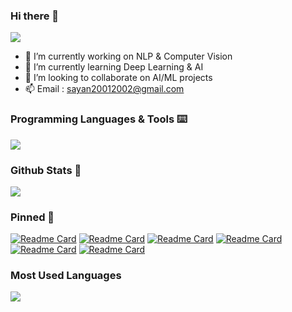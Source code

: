 <!--
**Necromancer1009/Necromancer1009** is a ✨ _special_ ✨ repository because its `README.md` (this file) appears on your GitHub profile.
Here are some ideas to get you started:
-->
### Hi there 👋
![](https://komarev.com/ghpvc/?username=Necromancer1009&style=flat&abbreviated=true)
- 🔭 I’m currently working on NLP & Computer Vision
- 🌱 I’m currently learning Deep Learning & AI
- 👯 I’m looking to collaborate on AI/ML projects
- 📫 Email : sayan20012002@gmail.com

### Programming Languages & Tools ⌨️
<p>
  <a href="https://skillicons.dev">
    <img src="https://skillicons.dev/icons?i=vscode,c,py,pytorch,tensorflow,sklearn,java,git,html,css,js,bootstrap,tailwind,latex,mysql,unreal,blender,ae,ai,ps,figma,linux,debian,mint,ubuntu,kali&perline=8" />
  </a>
</p>

### Github Stats 📑
<picture>
  <source
    srcset="https://github-readme-stats.vercel.app/api?username=Necromancer1009&border_radius=15&rank_icon=github&theme=transparent&show=reviews,discussions_started,discussions_answered,prs_merged,prs_merged_percentage&border_radius=15"
    media="(prefers-color-scheme: dark)"
  />
  <source
    srcset="https://github-readme-stats.vercel.app/api?username=Necromancer1009&border_radius=15&rank_icon=github&show=reviews,discussions_started,discussions_answered,prs_merged,prs_merged_percentage&border_radius=15"
    media="(prefers-color-scheme: light), (prefers-color-scheme: no-preference)"
  />
  <img src="https://github-readme-stats.vercel.app/api?username=Necromancer1009&border_radius=15&rank_icon=github&theme=transparent&show=reviews,discussions_started,discussions_answered,prs_merged,prs_merged_percentage" />
</picture>

### Pinned 📌
[![Readme Card](https://github-readme-stats.vercel.app/api/pin/?username=Necromancer1009&border_radius=12&repo=BiLSTM-Image-Classification&theme=transparent)](https://github.com/Necromancer1009/github-readme-stats)
[![Readme Card](https://github-readme-stats.vercel.app/api/pin/?username=Necromancer1009&border_radius=12&repo=English-to-Bengali-Translator-Model-using-Glove-and-Seq2seq&theme=transparent)](https://github.com/Necromancer1009/github-readme-stats)
[![Readme Card](https://github-readme-stats.vercel.app/api/pin/?username=Necromancer1009&border_radius=12&repo=Spam-Detection-Machine-Learning-approach&theme=transparent)](https://github.com/Necromancer1009/github-readme-stats)
[![Readme Card](https://github-readme-stats.vercel.app/api/pin/?username=Necromancer1009&border_radius=12&repo=jigsaw-toxic-comment-classification-using-CNN-Glove-and-TF2&theme=transparent)](https://github.com/Necromancer1009/github-readme-stats)
[![Readme Card](https://github-readme-stats.vercel.app/api/pin/?username=Necromancer1009&border_radius=12&repo=Poetry-Generator-using-Deep-Learning-Approach&theme=transparent)](https://github.com/Necromancer1009/github-readme-stats)
[![Readme Card](https://github-readme-stats.vercel.app/api/pin/?username=Necromancer1009&border_radius=12&repo=CIFAR-Classification-using-CNN-in-PyTorch&theme=transparent)](https://github.com/Necromancer1009/github-readme-stats)


### Most Used Languages 
<picture>
  <source
    srcset="https://github-readme-stats.vercel.app/api/top-langs/?username=Necromancer1009&layout=compact&show_icons=true&theme=transparent&border_radius=15"
    media="(prefers-color-scheme: dark)"
  />
  <source
    srcset="https://github-readme-stats.vercel.app/api/top-langs/?username=Necromancer1009&layout=compact&show_icons=true&border_radius=15"
    media="(prefers-color-scheme: light), (prefers-color-scheme: no-preference)"
  />
  <img src="https://github-readme-stats.vercel.app/api/top-langs/?username=Necromancer1009&layout=compact&show_icons=true&border_radius=15" />
</picture>
